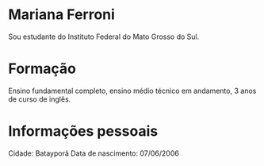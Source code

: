 # Mariana Ferroni

Sou estudante do Instituto Federal do Mato Grosso do Sul.

# Formação

Ensino fundamental completo, ensino médio técnico em andamento, 3 anos de curso de inglês.

# Informações pessoais

Cidade: Batayporã
Data de nascimento: 07/06/2006
